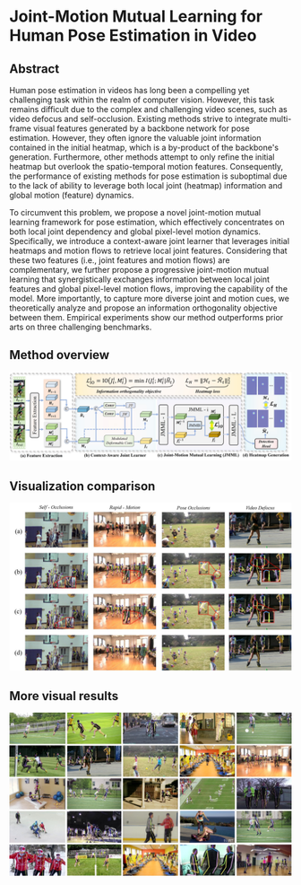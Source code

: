 # Joint-Motion Mutual Learning for Human Pose Estimation in Video

## Abstract
Human pose estimation in videos has long been a compelling yet challenging task within the realm of computer vision. However, this task remains difficult due to the complex and challenging video scenes, such as video defocus and self-occlusion. Existing methods strive to integrate multi-frame visual features generated by a backbone network for pose estimation. However, they often  ignore the valuable joint information contained in the initial heatmap, which is a by-product of the backbone's generation. Furthermore, other methods attempt to only refine the initial heatmap but overlook the spatio-temporal motion features. Consequently, the performance of existing methods for pose estimation is suboptimal due to the lack of ability to leverage both local joint (heatmap) information and global motion (feature) dynamics.
  
  
  To circumvent this problem, we propose a novel joint-motion mutual learning framework for pose estimation, which effectively concentrates on both local joint dependency and global pixel-level motion dynamics. Specifically, we introduce a context-aware joint learner that leverages initial heatmaps and motion flows to retrieve local joint features. Considering that these two features (i.e., joint features and motion flows) are complementary, we further propose a progressive joint-motion mutual learning that synergistically exchanges information between local joint features and global pixel-level motion flows, improving the capability of the model. More importantly, to capture more diverse joint and motion cues, we theoretically analyze and propose an information orthogonality objective between them. Empirical experiments show our method outperforms prior arts on three challenging benchmarks.

## Method overview

![image](https://github.com/Anonymouscvcode/JM-Pose/blob/main/figs/fig2_mm_new.jpg)

## Visualization comparison
![image](https://github.com/Anonymouscvcode/JM-Pose/blob/main/figs/fig44.jpg)

## More visual results
![image](https://github.com/Anonymouscvcode/JM-Pose/blob/main/figs/fig6_visual.jpg)
